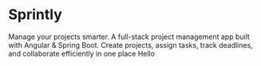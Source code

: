 # Sprintly
Manage your projects smarter. A full-stack project management app built with Angular &amp; Spring Boot. Create projects, assign tasks, track deadlines, and collaborate efficiently in one place
Hello
